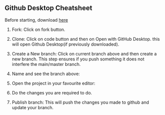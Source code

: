 ## Github Desktop Cheatsheet

Before starting, download [here](https://desktop.github.com/)

1. Fork: Click on fork button.


2. Clone: Click on code button and then on Open with GitHub Desktop. this will open Github Desktop(if previously downloaded).
 

 
3. Create a New branch: Click on current branch above and then create a new branch. This step ensures if you push something it does not interfere the main/master branch.
 

4. Name and see the branch above:
 

5. Open the project in your favourite editor: 
 
6. Do the changes you are required to do. 

7. Publish branch: This will push the changes you made to github and update your branch. 